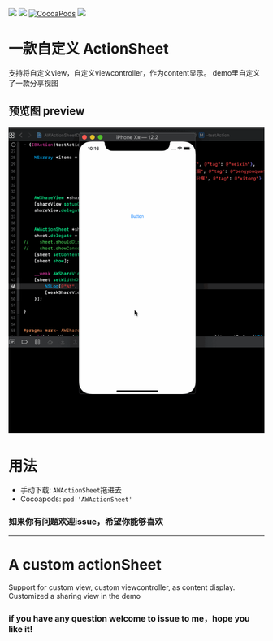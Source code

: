 ![](https://img.shields.io/badge/platform-iOS-red.svg)&nbsp;![](https://img.shields.io/badge/language-Objective--C-orange.svg)&nbsp;[![CocoaPods](http://img.shields.io/cocoapods/v/AWActionSheet.svg?style=flat)](http://cocoapods.org/pods/AWActionSheet)&nbsp;![](https://img.shields.io/badge/license-MIT%20License-brightgreen.svg)

# 一款自定义 ActionSheet
支持将自定义view，自定义viewcontroller，作为content显示。
demo里自定义了一款分享视图

## 预览图 preview
![预览图](https://github.com/maltsugar/AWActionSheetDemo/blob/master/AWActionSheetDemo.gif?raw=true)


# 用法
- 手动下载: `AWActionSheet`拖进去
- Cocoapods: `pod 'AWActionSheet'`


### 如果你有问题欢迎issue，希望你能够喜欢





<hr>

# A custom actionSheet

Support for custom view, custom viewcontroller, as content display.
Customized a sharing view in the demo


### if you have any question welcome to issue to me，hope you like it!

